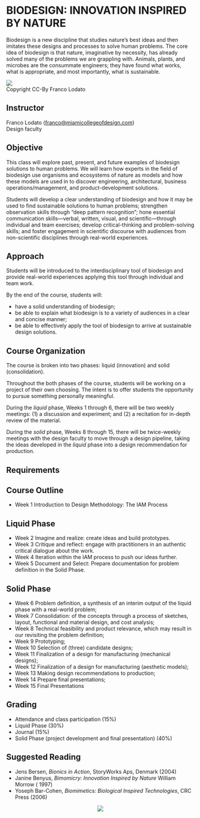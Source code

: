 ﻿BIODESIGN: INNOVATION INSPIRED BY NATURE
========================================

Biodesign is a new discipline that studies nature’s best ideas and
then imitates these designs and processes to solve human problems. The
core idea of biodesign is that nature, imaginative by necessity, has
already solved many of the problems we are grappling with. Animals,
plants, and microbes are the consummate engineers; they have found
what works, what is appropriate, and most importantly, what is
sustainable.

<img src='https://rawgithub.com/walterbender/Syllabi/master/woodpecker.jpg'/><br>Copyright CC-By Franco Lodato

Instructor
----------

Franco Lodato (franco@miamicollegeofdesign.com)<br>
Design faculty

Objective
---------

This class will explore past, present, and future examples of
biodesign solutions to human problems. We will learn how experts in
the field of biodesign use organisms and ecosystems of nature as
models and how these models are used in to discover engineering,
architectural, business operations/management, and product-development
solutions.

Students will develop a clear understanding of biodesign and how it
may be used to find sustainable solutions to human problems;
strengthen observation skills through “deep pattern recognition”; hone
essential communication skills—verbal, written, visual, and
scientific—through individual and team exercises; develop
critical-thinking and problem-solving skills; and foster engagement in
scientific discourse with audiences from non-scientific disciplines
through real-world experiences.

Approach
--------

Students will be introduced to the interdisciplinary tool of biodesign
and provide real-world experiences applying this tool through
individual and team work.

By the end of the course, students will: 
* have a solid understanding of biodesign; 
* be able to explain what biodesign is to a variety of audiences in a
  clear and concise manner;
* be able to effectively apply the tool of biodesign to arrive at
  sustainable design solutions.

Course Organization
-------------------

The course is broken into two phases: liquid (innovation) and solid
(consolidation).

Throughout the both phases of the course, students will be working on
a project of their own choosing. The intent is to offer students the
opportunity to pursue something personally meaningful.

During the *liquid* phase, Weeks 1 through 6, there will be two weekly
meetings: (1) a discussion and experiment; and (2) a recitation for
in-depth review of the material.

During the *solid* phase, Weeks 8 through 15, there will be
twice-weekly meetings with the design faculty to move through a design
pipeline, taking the ideas developed in the *liquid* phase into a
design recommendation for production.

Requirements
------------


Course Outline
--------------

* Week 1 Introduction to Design Methodology: The IAM Process 

Liquid Phase
------------
* Week 2 Imagine and realize: create ideas and build prototypes.
* Week 3 Critique and reflect: engage with practitioners in an
  authentic critical dialogue about the work.
* Week 4 Iteration within the IAM process to push our ideas further.
* Week 5 Document and Select: Prepare documentation for problem
  definition in the Solid Phase.

Solid Phase
-----------
* Week 6 Problem definition, a synthesis of an interim output of the
  liquid phase with a real-world problem;
* Week 7 Consolidation: of the concepts through a process of sketches,
  layout, functional and material design, and cost analysis;
* Week 8 Technical feasibility and product relevance, which may result
  in our revisiting the problem definition;
* Week 9 Prototyping;
* Week 10 Selection of (three) candidate designs;
* Week 11 Finalization of a design for manufacturing (mechanical designs);
* Week 12 Finalization of a design for manufacturing (aesthetic models);
* Week 13 Making design recommendations to production;
* Week 14 Prepare final presentations;
* Week 15 Final Presentations

Grading
-------

* Attendance and class participation (15%)
* Liquid Phase (30%)
* Journal (15%)
* Solid Phase (project development and final presentation) (40%)

Suggested Reading
-----------------

* Jens Bersen, *Bionics in Action*, StoryWorks Aps, Denmark (2004)
* Janine Benyus, *Bimomicry: Innovation Inspired by Nature* William Morrow ( 1997)
* Yoseph Bar-Cohen, *Biomimetics: Biological Inspired Technologies*, CRC Press (2006)

<p align="center">
<img src="https://rawgithub.com/walterbender/Syllabi/master/mcod-jc-small.png"/>
</p>
